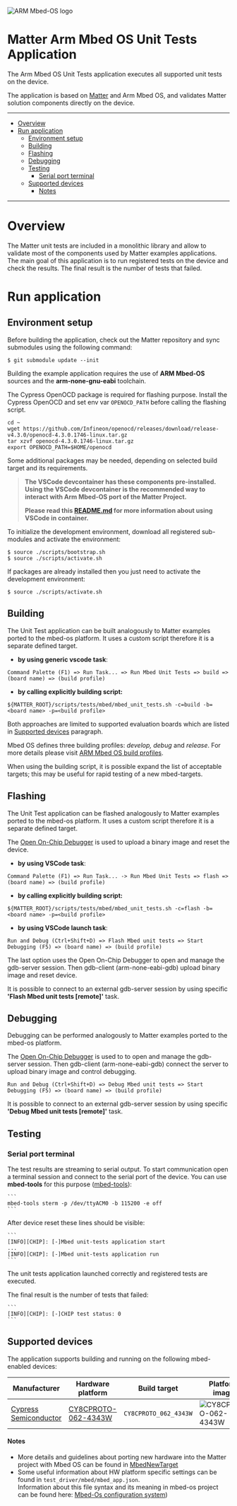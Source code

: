 ![ARM Mbed-OS logo](https://raw.githubusercontent.com/ARMmbed/mbed-os/master/logo.png)

<h1> Matter Arm Mbed OS Unit Tests Application </h1>

The Arm Mbed OS Unit Tests application executes all supported unit tests on the
device.

The application is based on
[Matter](https://github.com/project-chip/connectedhomeip) and Arm Mbed OS, and
validates Matter solution components directly on the device.

<hr>

-   [Overview](#overview)
-   [Run application](#run-application)
    -   [Environment setup](#environment-setup)
    -   [Building](#building)
    -   [Flashing](#flashing)
    -   [Debugging](#debugging)
    -   [Testing](#testing)
        -   [Serial port terminal](#serial-port-terminal)
    -   [Supported devices](#supported-devices)
        -   [Notes](#notes)

<hr>

# Overview

The Matter unit tests are included in a monolithic library and allow to validate
most of the components used by Matter examples applications. The main goal of
this application is to run registered tests on the device and check the results.
The final result is the number of tests that failed.

# Run application

## Environment setup

Before building the application, check out the Matter repository and sync
submodules using the following command:

    $ git submodule update --init

Building the example application requires the use of **ARM Mbed-OS** sources and
the **arm-none-gnu-eabi** toolchain.

The Cypress OpenOCD package is required for flashing purpose. Install the
Cypress OpenOCD and set env var `OPENOCD_PATH` before calling the flashing
script.

```
cd ~
wget https://github.com/Infineon/openocd/releases/download/release-v4.3.0/openocd-4.3.0.1746-linux.tar.gz
tar xzvf openocd-4.3.0.1746-linux.tar.gz
export OPENOCD_PATH=$HOME/openocd
```

Some additional packages may be needed, depending on selected build target and
its requirements.

> **The VSCode devcontainer has these components pre-installed. Using the VSCode
> devcontainer is the recommended way to interact with Arm Mbed-OS port of the
> Matter Project.**
>
> **Please read this [README.md](../../../../docs/VSCODE_DEVELOPMENT.md) for
> more information about using VSCode in container.**

To initialize the development environment, download all registered sub-modules
and activate the environment:

```
$ source ./scripts/bootstrap.sh
$ source ./scripts/activate.sh
```

If packages are already installed then you just need to activate the development
environment:

```
$ source ./scripts/activate.sh
```

## Building

The Unit Test application can be built analogously to Matter examples ported to
the mbed-os platform. It uses a custom script therefore it is a separate defined
target.

-   **by using generic vscode task**:

```
Command Palette (F1) => Run Task... => Run Mbed Unit Tests => build => (board name) => (build profile)
```

-   **by calling explicitly building script:**

```
${MATTER_ROOT}/scripts/tests/mbed/mbed_unit_tests.sh -c=build -b=<board name> -p=<build profile>
```

Both approaches are limited to supported evaluation boards which are listed in
[Supported devices](#supported_devices) paragraph.

Mbed OS defines three building profiles: _develop, debug_ and _release_. For
more details please visit
[ARM Mbed OS build profiles](https://os.mbed.com/docs/mbed-os/latest/program-setup/build-profiles-and-rules.html).

When using the building script, it is possible expand the list of acceptable
targets; this may be useful for rapid testing of a new mbed-targets.

## Flashing

The Unit Test application can be flashed analogously to Matter examples ported
to the mbed-os platform. It uses a custom script therefore it is a separate
defined target.

The [Open On-Chip Debugger](http://openocd.org/) is used to upload a binary
image and reset the device.

-   **by using VSCode task**:

```
Command Palette (F1) => Run Task... -> Run Mbed Unit Tests => flash => (board name) => (build profile)
```

-   **by calling explicitly building script:**

```
${MATTER_ROOT}/scripts/tests/mbed/mbed_unit_tests.sh -c=flash -b=<board name> -p=<build profile>
```

-   **by using VSCode launch task**:

```
Run and Debug (Ctrl+Shift+D) => Flash Mbed unit tests => Start Debugging (F5) => (board name) => (build profile)
```

The last option uses the Open On-Chip Debugger to open and manage the gdb-server
session. Then gdb-client (arm-none-eabi-gdb) upload binary image and reset
device.

It is possible to connect to an external gdb-server session by using specific
**'Flash Mbed unit tests [remote]'** task.

## Debugging

Debugging can be performed analogously to Matter examples ported to the mbed-os
platform.

The [Open On-Chip Debugger](http://openocd.org/) is used to to open and manage
the gdb-server session. Then gdb-client (arm-none-eabi-gdb) connect the server
to upload binary image and control debugging.

```
Run and Debug (Ctrl+Shift+D) => Debug Mbed unit tests => Start Debugging (F5) => (board name) => (build profile)
```

It is possible to connect to an external gdb-server session by using specific
**'Debug Mbed unit tests [remote]'** task.

## Testing

### Serial port terminal

The test results are streaming to serial output. To start communication open a
terminal session and connect to the serial port of the device. You can use
**mbed-tools** for this purpose
([mbed-tools](https://github.com/ARMmbed/mbed-tools)):

    ```
    mbed-tools sterm -p /dev/ttyACM0 -b 115200 -e off
    ```

After device reset these lines should be visible:

    ```
    [INFO][CHIP]: [-]Mbed unit-tests application start
    ...
    [INFO][CHIP]: [-]Mbed unit-tests application run
    ```

The unit tests application launched correctly and registered tests are executed.

The final result is the number of tests that failed:

    ```
    [INFO][CHIP]: [-]CHIP test status: 0
    ```

## Supported devices

The application supports building and running on the following mbed-enabled
devices:

| Manufacturer                                          | Hardware platform                                                         | Build target          | Platform image                                                                                         |       Status       | Platform components                                                                                                                                                                                                                                                                |
| ----------------------------------------------------- | ------------------------------------------------------------------------- | --------------------- | ------------------------------------------------------------------------------------------------------ | :----------------: | ---------------------------------------------------------------------------------------------------------------------------------------------------------------------------------------------------------------------------------------------------------------------------------- |
| [Cypress<br> Semiconductor](https://www.cypress.com/) | [CY8CPROTO-062-4343W](https://os.mbed.com/platforms/CY8CPROTO-062-4343W/) | `CY8CPROTO_062_4343W` | ![CY8CPROTO-062-4343W](https://os.mbed.com/media/cache/platforms/p6_wifi-bt_proto.png.250x250_q85.jpg) | :heavy_check_mark: | <details><summary>LEDs</summary><ul><li>Board has only one usable LED (LED4) which corresponds to USER LED from UI.</li></ul></details> <details><summary>Buttons</summary><ul><li>Unused</li></ul></details> <details><summary>Slider</summary><ul><li>Unused</li></ul></details> |

#### Notes

-   More details and guidelines about porting new hardware into the Matter
    project with Mbed OS can be found in
    [MbedNewTarget](../../../../docs/guides/mbedos_add_new_target.md)
-   Some useful information about HW platform specific settings can be found in
    `test_driver/mbed/mbed_app.json`.  
    Information about this file syntax and its meaning in mbed-os project can be
    found here:
    [Mbed-Os configuration system](https://os.mbed.com/docs/mbed-os/latest/program-setup/advanced-configuration.html))
